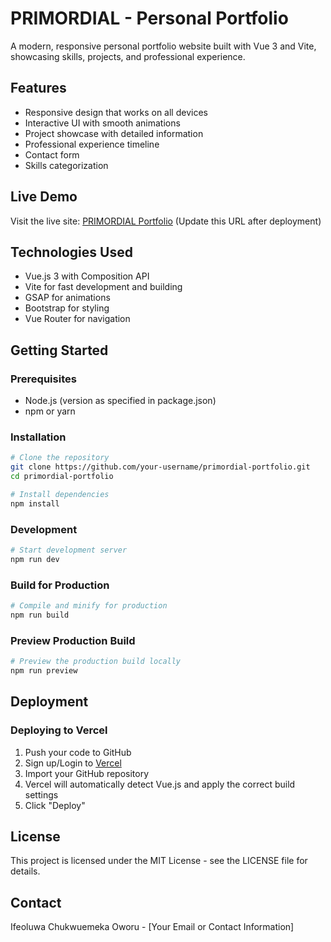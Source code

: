 # PRIMORDIAL - Personal Portfolio

A modern, responsive personal portfolio website built with Vue 3 and Vite, showcasing skills, projects, and professional experience.

## Features

- Responsive design that works on all devices
- Interactive UI with smooth animations
- Project showcase with detailed information
- Professional experience timeline
- Contact form
- Skills categorization

## Live Demo

Visit the live site: [PRIMORDIAL Portfolio]([https://primordial-portfolio.vercel.app](https://prime-two-rho.vercel.app/)) (Update this URL after deployment)

## Technologies Used

- Vue.js 3 with Composition API
- Vite for fast development and building
- GSAP for animations
- Bootstrap for styling
- Vue Router for navigation

## Getting Started

### Prerequisites

- Node.js (version as specified in package.json)
- npm or yarn

### Installation

```sh
# Clone the repository
git clone https://github.com/your-username/primordial-portfolio.git
cd primordial-portfolio

# Install dependencies
npm install
```

### Development

```sh
# Start development server
npm run dev
```

### Build for Production

```sh
# Compile and minify for production
npm run build
```

### Preview Production Build

```sh
# Preview the production build locally
npm run preview
```

## Deployment

### Deploying to Vercel

1. Push your code to GitHub
2. Sign up/Login to [Vercel](https://vercel.com)
3. Import your GitHub repository
4. Vercel will automatically detect Vue.js and apply the correct build settings
5. Click "Deploy"

## License

This project is licensed under the MIT License - see the LICENSE file for details.

## Contact

Ifeoluwa Chukwuemeka Oworu - [Your Email or Contact Information]
